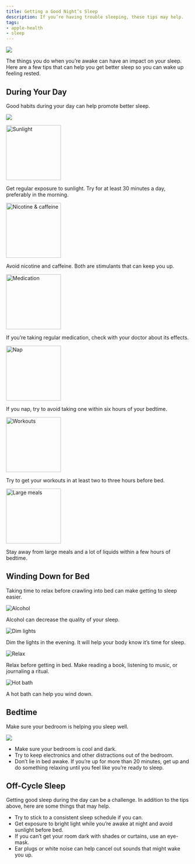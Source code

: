 ```yaml
---
title: Getting a Good Night’s Sleep
description: If you’re having trouble sleeping, these tips may help.
tags:
- apple-health
- sleep
---
```


![](/images/Eucalyptus-Sleep_Article_illustration.jpg)

The things you do when you’re awake can have an impact on your sleep. Here are a few tips that can help you get better sleep so you can wake up feeling rested.


## During Your Day

Good habits during your day can help promote better sleep.

![](/images/apphth-skyinline.jpg)

<div class="row">
    <div class="col-12">
        <img src="/images/During_Day_Sunlight.svg" class="float-start" alt="Sunlight" width="150" />
        <p>Get regular exposure to sunlight. Try for at least 30 minutes a day, preferably in the morning.</p>
    </div>
    <div class="col-2">
        <img src="/images/During_Day_Nicotine&Caffeine.svg" alt="Nicotine & caffeine" width="150" />
    </div>
    <div class="col-10 d-flex align-items-center">
        <p>Avoid nicotine and caffeine. Both are stimulants that can keep you up.</p>
    </div>
    <div class="col-2">
        <img src="/images/During_Day_medication.svg" alt="Medication" width="150" />
    </div>
    <div class="col-10 d-flex align-items-center">
        <p>If you’re taking regular medication, check with your doctor about its effects.</p>
    </div>
    <div class="col-2">
        <img src="/images/During_Day_Nap.svg" alt="Nap" width="150" />
    </div>
    <div class="col-10 d-flex align-items-center">
        <p>If you nap, try to avoid taking one within six hours of your bedtime.</p>
    </div>
    <div class="col-2">
        <img src="/images/During_Day_Workouts.svg" alt="Workouts" width="150" />
    </div>
    <div class="col-10 d-flex align-items-center">
        <p>Try to get your workouts in at least two to three hours before bed.</p>
    </div>
    <div class="col-2">
        <img src="/images/During_Day_LargeMeals.svg" alt="Large meals" width="150" />
    </div>
    <div class="col-10 d-flex align-items-center">
        <p>Stay away from large meals and a lot of liquids within a few hours of bedtime.</p>
    </div>
</div>

## Winding Down for Bed

Taking time to relax before crawling into bed can make getting to sleep easier.

<div class="row">
    <div class="col-2">
        <img src="/images/WindingDown_Alcohol.svg" alt="Alcohol" />
    </div>
    <div class="col-10 d-flex align-items-center">
        <p>Alcohol can decrease the quality of your sleep.</p>
    </div>
    <div class="col-2">
        <img src="/images/WindingDown_DimLights.svg" alt="Dim lights" />
    </div>
    <div class="col-10 d-flex align-items-center">
        <p>Dim the lights in the evening. It will help your body know it’s time for sleep.</p>
    </div>
    <div class="col-2">
        <img src="/images/WindingDown_Relax.svg" alt="Relax" />
    </div>
    <div class="col-10 d-flex align-items-center">
        <p>Relax before getting in bed. Make reading a book, listening to music, or journaling a ritual.</p>
    </div>
    <div class="col-2">
        <img src="/images/WindingDown_HotBath.svg" alt="Hot bath" />
    </div>
    <div class="col-10 d-flex align-items-center">
        <p>A hot bath can help you wind down.</p>
    </div>
</div>

## Bedtime

Make sure your bedroom is helping you sleep well.

![](/images/Moon-bedroom.jpg)

- Make sure your bedroom is cool and dark.
- Try to keep electronics and other distractions out of the bedroom.
- Don’t lie in bed awake. If you’re up for more than 20 minutes, get up and do something relaxing until you feel like you’re ready to sleep.


## Off-Cycle Sleep

Getting good sleep during the day can be a challenge. In addition to the tips above, here are some things that may help.

- Try to stick to a consistent sleep schedule if you can.
- Get exposure to bright light while you’re awake at night and avoid sunlight before bed.
- If you can’t get your room dark with shades or curtains, use an eye-mask.
- Ear plugs or white noise can help cancel out sounds that might wake you up.
